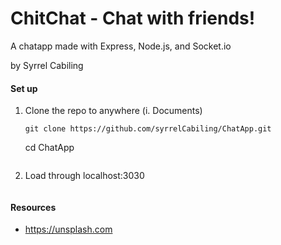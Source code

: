 # ChitChat - Chat with friends!
A chatapp made with Express, Node.js, and Socket.io

by Syrrel Cabiling

#### Set up
1. Clone the repo to anywhere (i. Documents)
   ```
   git clone https://github.com/syrrelCabiling/ChatApp.git
   ```
   cd ChatApp
   ```
2. Load through localhost:3030
   ```

#### Resources
- https://unsplash.com

